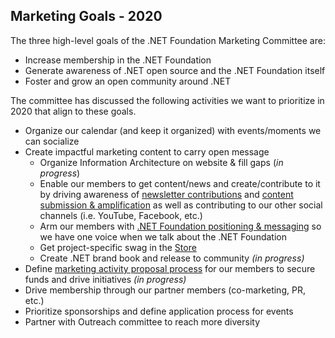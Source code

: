 ## Marketing Goals - 2020
The three high-level goals of the .NET Foundation Marketing Committee are:
- Increase membership in the .NET Foundation
- Generate awareness of .NET open source and the .NET Foundation itself
- Foster and grow an open community around .NET

The committee has discussed the following activities we want to prioritize in 2020 that align to these goals.

- Organize our calendar (and keep it organized) with events/moments we can socialize
- Create impactful marketing content to carry open message
    - Organize Information Architecture on website & fill gaps (*in progress*)
    - Enable our members to get content/news and create/contribute to it by driving awareness of [newsletter contributions](https://github.com/dotnet-foundation/newsletter) and [content submission & amplification](https://github.com/dotnet-foundation/content) as well as contributing to our other social channels (i.e. YouTube, Facebook, etc.)
    - Arm our members with [.NET Foundation positioning & messaging](https://dotnetfoundation.sharepoint.com/:p:/s/Marketing/ERk7JUich25Pmb1swksT4XoBcwrty2JQ4hVRNvW4q4AT_w?rtime=tRtrt96o10g) so we have one voice when we talk about the .NET Foundation
    - Get project-specific swag in the [Store](https://store.dotnetfoundation.org)
    - Create .NET brand book and release to community *(in progress)*
- Define [marketing activity proposal process](proposals.md) for our members to secure funds and drive initiatives *(in progress)*
- Drive membership through our partner members (co-marketing, PR, etc.)
- Prioritize sponsorships and define application process for events
- Partner with Outreach committee to reach more diversity



